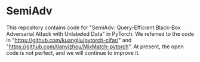 # SemiAdv
This repository contains code for "SemiAdv: Query-Efficient Black-Box Adversarial Attack with Unlabeled Data" in PyTorch. We referred to the code in "https://github.com/kuangliu/pytorch-cifar/" and "https://github.com/tianyizhou/MixMatch-pytorch". At present, the open code is not perfect, and we will continue to improve it.
